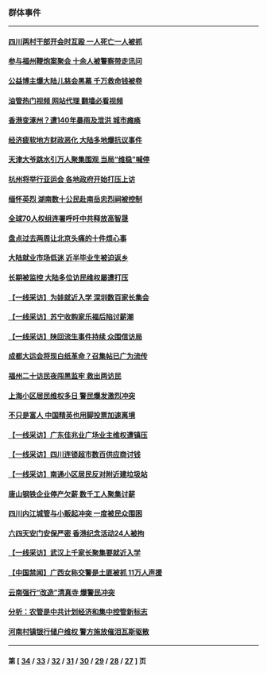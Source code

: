### 群体事件
---
#### [四川两村干部开会时互殴 一人死亡一人被抓](../../pages/ncid279/n14081149.md?09281645) 
#### [参与福州鞭炮案聚会 十余人被警察带走讯问](../../pages/ncid279/n14074316.md?09281645) 
#### [公益博主爆大陆儿慈会黑幕 千万救命钱被卷](../../pages/ncid279/n14072914.md?09281645) 
#### [油管热门视频 网站代理 翻墙必看视频](http://138.2.39.72:81/youtube.html?epic-marker?09281645)
#### [香港变涿州？遭140年暴雨及泄洪 城市瘫痪](../../pages/ncid279/n14069515.md?09281645) 
#### [经济疲软地方财政恶化 大陆多地爆抗议事件](../../pages/ncid279/n14068568.md?09281645) 
#### [天津大爷跳水引万人聚集围观 当局“维稳”喊停](../../pages/ncid279/n14068364.md?09281645) 
#### [杭州将举行亚运会 各地政府开始打压上访](../../pages/ncid279/n14059747.md?09281645) 
#### [缅怀英烈 湖南数十公民赴南岳忠烈祠被控制](../../pages/ncid279/n14055318.md?09281645) 
#### [全球70人权组连署呼吁中共释放高智晟](../../pages/ncid279/n14055054.md?09281645) 
#### [盘点过去两周让北京头痛的十件烦心事](../../pages/ncid279/n14052654.md?09281645) 
#### [大陆就业市场低迷 近半毕业生被迫返乡](../../pages/ncid279/n14050945.md?09281645) 
#### [长期被监控 大陆多位访民维权屡遭打压](../../pages/ncid279/n14049331.md?09281645) 
#### [【一线采访】为娃就近入学 深圳数百家长集会](../../pages/ncid279/n14044246.md?09281645) 
#### [【一线采访】苏宁收购家乐福后陷讨薪潮](../../pages/ncid279/n14042224.md?09281645) 
#### [【一线采访】陕回流生事件持续 众围信访局](../../pages/ncid279/n14040242.md?09281645) 
#### [成都大运会将现白纸革命？召集帖已广为流传](../../pages/ncid279/n14033119.md?09281645) 
#### [福州二十访民夜闯黑监牢 救出两访民](../../pages/ncid279/n14031617.md?09281645) 
#### [上海小区居民维权多日 警民爆发激烈冲突](../../pages/ncid279/n14029221.md?09281645) 
#### [不只是富人 中国精英也用脚投票加速离境](../../pages/ncid279/n14029086.md?09281645) 
#### [【一线采访】广东佳兆业广场业主维权遭镇压](../../pages/ncid279/n14028175.md?09281645) 
#### [【一线采访】四川连锁超市数百供应商讨钱](../../pages/ncid279/n14025102.md?09281645) 
#### [【一线采访】南通小区居民反对附近建垃圾站](../../pages/ncid279/n14021690.md?09281645) 
#### [唐山钢铁企业停产欠薪 数千工人聚集讨薪](../../pages/ncid279/n14017404.md?09281645) 
#### [四川内江城管与小贩起冲突 一度被民众围困](../../pages/ncid279/n14015922.md?09281645) 
#### [六四天安门安保严密 香港纪念活动24人被拘](../../pages/ncid279/n14009800.md?09281645) 
#### [【一线采访】武汉上千家长聚集要就近入学](../../pages/ncid279/n14009497.md?09281645) 
#### [【中国禁闻】广西女称交警是土匪被抓 11万人声援](../../pages/ncid279/n14006869.md?09281645) 
#### [云南强行“改造”清真寺 爆警民冲突](../../pages/ncid279/n14005561.md?09281645) 
#### [分析：农管是中共计划经济和集中控管新标志](../../pages/ncid279/n14000665.md?09281645) 
#### [河南村镇银行储户维权 警方施放催泪瓦斯驱散](../../pages/ncid279/n13998750.md?09281645) 

---
#### 第 [ [34](./34.md?09281645) / [33](./33.md?09281645) / [32](./32.md?09281645) / [31](./31.md?09281645) / [30](./30.md?09281645) / [29](./29.md?09281645) / [28](./28.md?09281645) / [27](./27.md?09281645) ] 页
